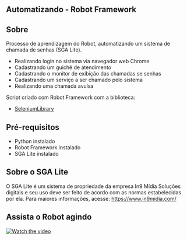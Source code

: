 
## Automatizando - Robot Framework

## Sobre
  Processo de aprendizagem do Robot, automatizando um sistema de chamada de senhas (SGA Lite).
  - Realizando login no sistema via navegador web Chrome
  - Cadastrando um guichê de atendimento
  - Cadastrando o monitor de exibição das chamadas se senhas
  - Cadastrando um serviço a ser chamado pelo sistema
  - Realizando uma chamada avulsa  

  Script criado com Robot Framework com a biblioteca:
  - [SeleniumLibrary](https://robotframework.org/SeleniumLibrary/SeleniumLibrary.html)

## Pré-requisitos
  - Python instalado
  - Robot Framework instalado
  - SGA Lite instalado

## Sobre o SGA Lite
  O SGA Lite é um sistema de propriedade da empresa In9 Mídia Soluções digitais e seu uso deve ser feito de acordo com as normas estabelecidas por ela.
  Para maiores informações, acesse: https://www.in9midia.com/
## Assista o Robot agindo
  [![Watch the video](https://img.youtube.com/vi/Jf8LN47w94s/maxresdefault.jpg)](https://youtu.be/Jf8LN47w94s)
